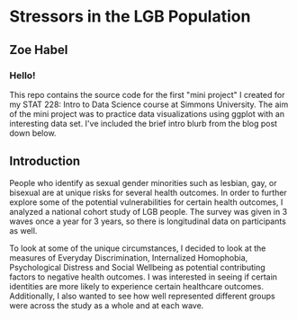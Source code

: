 # Stressors in the LGB Population
## Zoe Habel
### Hello!
This repo contains the source code for the first "mini project" I created for my STAT 228: Intro to Data Science course at Simmons University. 
The aim of the mini project was to practice data visualizations using ggplot with an interesting data set. 
I've included the brief intro blurb from the blog post down below.

## Introduction

People who identify as sexual gender minorities such as lesbian, gay, or bisexual are at unique risks for several health outcomes. 
In order to further explore some of the potential vulnerabilities for certain health outcomes, I analyzed a national cohort study of LGB people. 
The survey was given in 3 waves once a year for 3 years, so there is longitudinal data on participants as well.

To look at some of the unique circumstances, I decided to look at the measures of Everyday Discrimination, 
Internalized Homophobia, Psychological Distress and Social Wellbeing as potential contributing factors to negative health outcomes. 
I was interested in seeing if certain identities are more likely to experience certain healthcare outcomes. 
Additionally, I also wanted to see how well represented different groups were across the study as a whole and at each wave.
